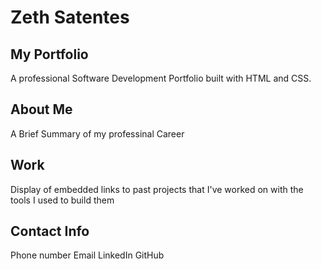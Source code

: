 # Zeth Satentes

## My Portfolio 

A professional Software Development Portfolio built with HTML and CSS. 

## About Me 

A Brief Summary of my professinal Career

## Work

Display of embedded links to past projects that I've worked on with the tools I used to build them

## Contact Info

Phone number 
Email
LinkedIn
GitHub


